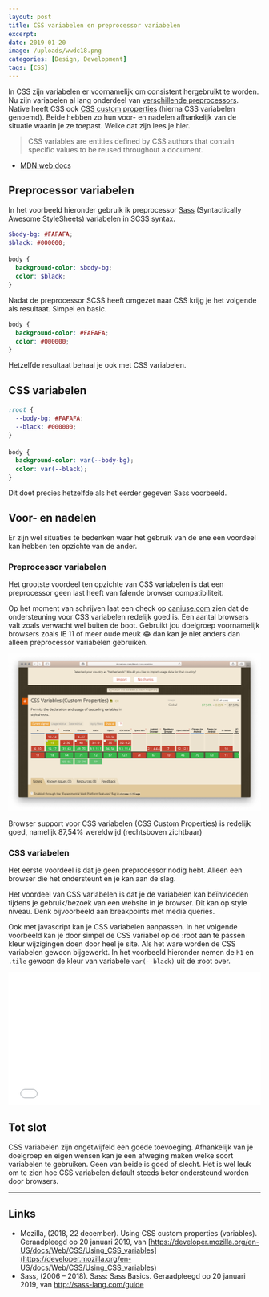```yaml
---
layout: post
title: CSS variabelen en preprocessor variabelen
excerpt: 
date: 2019-01-20
image: /uploads/wwdc18.png
categories: [Design, Development]
tags: [CSS]
---
```


In CSS zijn variabelen er voornamelijk om consistent hergebruikt te worden. Nu zijn variabelen al lang onderdeel van [verschillende preprocessors](https://developer.mozilla.org/en-US/docs/Glossary/CSS_preprocessor). Native heeft CSS ook [CSS custom properties](https://developer.mozilla.org/en-US/docs/Web/CSS/Using_CSS_variables) (hierna CSS variabelen genoemd). Beide hebben zo hun voor- en nadelen afhankelijk van de situatie waarin je ze toepast. Welke dat zijn lees je hier.

> CSS variables are entities defined by CSS authors that contain specific values to be reused throughout a document.
- [MDN web docs](https://developer.mozilla.org/en-US/docs/Web/CSS/Using_CSS_variables)

## Preprocessor variabelen

In het voorbeeld hieronder gebruik ik preprocessor [Sass](http://sass-lang.com/) (Syntactically Awesome StyleSheets) variabelen in SCSS syntax.

```scss
$body-bg: #FAFAFA;
$black: #000000;

body {
  background-color: $body-bg;
  color: $black;
}
```

Nadat de preprocessor SCSS heeft omgezet naar CSS krijg je het volgende als resultaat. Simpel en basic.

```css
body {
  background-color: #FAFAFA;
  color: #000000;
}
```

Hetzelfde resultaat behaal je ook met CSS variabelen.

## CSS variabelen

```css
:root {
  --body-bg: #FAFAFA;
  --black: #000000;
}

body {
  background-color: var(--body-bg);
  color: var(--black);
}
```

Dit doet precies hetzelfde als het eerder gegeven Sass voorbeeld.

## Voor- en nadelen

Er zijn wel situaties te bedenken waar het gebruik van de ene een voordeel kan hebben ten opzichte van de ander.

### Preprocessor variabelen

Het grootste voordeel ten opzichte van CSS variabelen is dat een preprocessor geen last heeft van falende browser compatibiliteit.

Op het moment van schrijven laat een check op [caniuse.com](https://caniuse.com/#feat=css-variables) zien dat de ondersteuning voor CSS variabelen redelijk goed is. Een aantal browsers valt zoals verwacht wel buiten de boot. Gebruikt jou doelgroep voornamelijk browsers zoals IE 11 of meer oude meuk 😂 dan kan je niet anders dan alleen preprocessor variabelen gebruiken.

![Browser support voor CSS variabelen](../uploads/css-custom-properties-support.png)

Browser support voor CSS variabelen (CSS Custom Properties) is redelijk goed, namelijk 87,54% wereldwijd (rechtsboven zichtbaar)

### CSS variabelen

Het eerste voordeel is dat je geen preprocessor nodig hebt. Alleen een browser die het ondersteunt en je kan aan de slag.

Het voordeel van CSS variabelen is dat je de variabelen kan beïnvloeden tijdens je gebruik/bezoek van een website in je browser. Dit kan op style niveau. Denk bijvoorbeeld aan breakpoints met media queries.

Ook met javascript kan je CSS variabelen aanpassen. In het volgende voorbeeld kan je door simpel de CSS variabel op de :root aan te passen kleur wijzigingen doen door heel je site. Als het ware worden de CSS variabelen gewoon bijgewerkt. In het voorbeeld hieronder nemen de `h1` en `.tile` gewoon de kleur van variabele `var(--black)` uit de :root over.

<iframe height='265' scrolling='no' title='CSS Custom Properties test' src='//codepen.io/royvn/embed/rovMyM/?height=265&#038;theme-id=0&#038;default-tab=js,result' frameborder='no' allowtransparency='true' allowfullscreen='true' style='width: 100%;'>See the Pen <a href='https://codepen.io/royvn/pen/rovMyM/'>CSS Custom Properties test</a> by Roy (<a href='https://codepen.io/royvn'>@royvn</a>) on <a href='https://codepen.io'>CodePen</a>.
</iframe>

## Tot slot

CSS variabelen zijn ongetwijfeld een goede toevoeging. Afhankelijk van je doelgroep en eigen wensen kan je een afweging maken welke soort variabelen te gebruiken. Geen van beide is goed of slecht. Het is wel leuk om te zien hoe CSS variabelen default steeds beter ondersteund worden door browsers.

---

## Links

* Mozilla, (2018, 22 december). Using CSS custom properties (variables). Geraadpleegd op 20 januari 2019, van [https://developer.mozilla.org/en-US/docs/Web/CSS/Using_CSS_variables](https://developer.mozilla.org/en-US/docs/Web/CSS/Using_CSS_variables)
* Sass, (2006 – 2018). Sass: Sass Basics. Geraadpleegd op 20 januari 2019, van http://sass-lang.com/guide